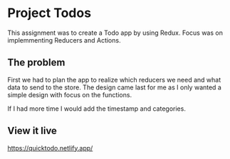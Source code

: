 # Project Todos

This assignment was to create a Todo app by using Redux. Focus was on implemmenting Reducers and Actions.

## The problem

First we had to plan the app to realize which reducers we need and what data to send to the store.
The design came last for me as I only wanted a simple design with focus on the functions.

If I had more time I would add the timestamp and categories.

## View it live

https://quicktodo.netlify.app/
